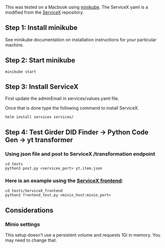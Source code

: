 This was tested on a Macbook using [minikube](https://minikube.sigs.k8s.io/docs/start/). The ServiceX yaml is a modified from the [ServiceX](https://github.com/ssl-hep/ServiceX/tree/develop/servicex) repository.

## Step 1: Install minikube

See minikube documentation on installation instructions for your particular machine.

## Step 2: Start minikube
```
minikube start
```

## Step 3: Install ServiceX
First update the adminEmail in servicex/values.yaml file.

Once that is done type the following command to install ServiceX.
```
helm install servicex servicex/
```

## Step 4: Test Girder DID Finder -> Python Code Gen -> yt transformer 

### Using json file and post to ServiceX /transformation endpoint
```
cd tests
python3 post.py <servicex_port> yt.item.json
```

### Here is an example using the [ServiceX frontend](https://github.com/ssl-hep/ServiceX_frontend):

```
cd tests/ServiceX_frontend
python3 frontend_test.py <minio_host:minio_port>
```


## Considerations

### Minio settings
This setup doesn't use a persistent volume and requests 1Gi in memory. You may need to change that.
